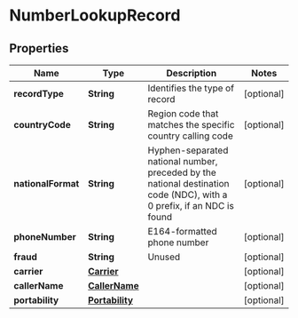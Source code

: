 

# NumberLookupRecord

## Properties

Name | Type | Description | Notes
------------ | ------------- | ------------- | -------------
**recordType** | **String** | Identifies the type of record |  [optional]
**countryCode** | **String** | Region code that matches the specific country calling code |  [optional]
**nationalFormat** | **String** | Hyphen-separated national number, preceded by the national destination code (NDC), with a 0 prefix, if an NDC is found |  [optional]
**phoneNumber** | **String** | E164-formatted phone number |  [optional]
**fraud** | **String** | Unused |  [optional]
**carrier** | [**Carrier**](Carrier.md) |  |  [optional]
**callerName** | [**CallerName**](CallerName.md) |  |  [optional]
**portability** | [**Portability**](Portability.md) |  |  [optional]



